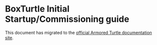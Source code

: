 # BoxTurtle Initial Startup/Commissioning guide

This document has migrated to the [official Armored Turtle documentation site](https://www.armoredturtle.xyz/docs/boxturtle/initial_startup/01-overview.html).
